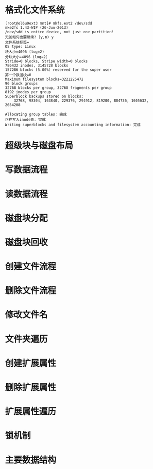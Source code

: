 # 格式化文件系统

```
[root@ol6u9ext3 mnt]# mkfs.ext2 /dev/sdd
mke2fs 1.43-WIP (20-Jun-2013)
/dev/sdd is entire device, not just one partition!
无论如何也要继续? (y,n) y
文件系统标签=
OS type: Linux
块大小=4096 (log=2)
分块大小=4096 (log=2)
Stride=0 blocks, Stripe width=0 blocks
786432 inodes, 3145728 blocks
157286 blocks (5.00%) reserved for the super user
第一个数据块=0
Maximum filesystem blocks=3221225472
96 block groups
32768 blocks per group, 32768 fragments per group
8192 inodes per group
Superblock backups stored on blocks: 
	32768, 98304, 163840, 229376, 294912, 819200, 884736, 1605632, 2654208

Allocating group tables: 完成                            
正在写入inode表: 完成                            
Writing superblocks and filesystem accounting information: 完成 

```

# 超级块与磁盘布局



# 写数据流程

# 读数据流程

# 磁盘块分配

# 磁盘块回收


# 创建文件流程

# 删除文件流程

# 修改文件名

# 文件夹遍历

# 创建扩展属性

# 删除扩展属性

# 扩展属性遍历

# 锁机制


# 主要数据结构

